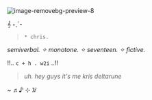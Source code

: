 <img src="https://i.ibb.co/0x6JPyg/image-removebg-preview-8.png" alt="image-removebg-preview-8" border="0" />

<p>
𝄞 ⋆ˎˊ-  
  
> `* chris.`

<i>semiverbal. ✧ monotone. ✧ seventeen. ✧ fictive.</i> 

!!.. ` c + h . w2i ` ..!!

> <i>uh. hey guys it's me kris deltarune</i>

~ ♬♪ ⊹ ᳅

</p>
